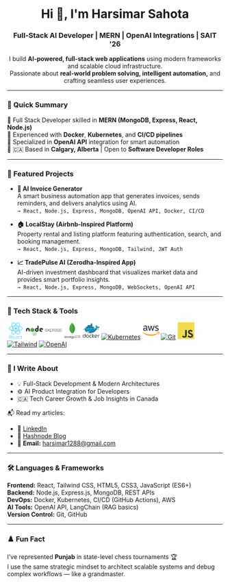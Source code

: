 <h1 align="center">Hi 👋, I'm Harsimar Sahota</h1>
<h3 align="center">Full-Stack AI Developer | MERN | OpenAI Integrations | SAIT '26</h3>

<p align="center">
  I build <b>AI-powered, full-stack web applications</b> using modern frameworks and scalable cloud infrastructure.<br>
  Passionate about <b>real-world problem solving, intelligent automation,</b> and crafting seamless user experiences.
</p>

---

### 📌 Quick Summary
🔹 Full Stack Developer skilled in **MERN (MongoDB, Express, React, Node.js)**  
🔹 Experienced with **Docker**, **Kubernetes**, and **CI/CD pipelines**  
🔹 Specialized in **OpenAI API** integration for smart automation  
🔹 🇨🇦 Based in **Calgary, Alberta** | Open to **Software Developer Roles**  

---

### 💼 Featured Projects

- **🧾 AI Invoice Generator**  
  A smart business automation app that generates invoices, sends reminders, and delivers analytics using AI.  
  `→ React, Node.js, Express, MongoDB, OpenAI API, Docker, CI/CD`

- **🏠 LocalStay (Airbnb-Inspired Platform)**  
  Property rental and listing platform featuring authentication, search, and booking management.  
  `→ React, Node.js, Express, MongoDB, Tailwind, JWT Auth`

- **📈 TradePulse AI (Zerodha-Inspired App)**  
  AI-driven investment dashboard that visualizes market data and provides smart portfolio insights.  
  `→ React, Node.js, Express, MongoDB, WebSockets, OpenAI API`

---

### 🧩 Tech Stack & Tools

<p align="left">
  <a href="https://reactjs.org/" target="_blank"><img src="https://raw.githubusercontent.com/devicons/devicon/master/icons/react/react-original-wordmark.svg" alt="React" width="40" height="40"/></a>
  <a href="https://nodejs.org" target="_blank"><img src="https://raw.githubusercontent.com/devicons/devicon/master/icons/nodejs/nodejs-original-wordmark.svg" alt="Node.js" width="40" height="40"/></a>
  <a href="https://expressjs.com" target="_blank"><img src="https://raw.githubusercontent.com/devicons/devicon/master/icons/express/express-original-wordmark.svg" alt="Express" width="40" height="40"/></a>
  <a href="https://www.mongodb.com/" target="_blank"><img src="https://raw.githubusercontent.com/devicons/devicon/master/icons/mongodb/mongodb-original-wordmark.svg" alt="MongoDB" width="40" height="40"/></a>
  <a href="https://www.docker.com/" target="_blank"><img src="https://raw.githubusercontent.com/devicons/devicon/master/icons/docker/docker-original-wordmark.svg" alt="Docker" width="40" height="40"/></a>
  <a href="https://kubernetes.io/" target="_blank"><img src="https://www.vectorlogo.zone/logos/kubernetes/kubernetes-icon.svg" alt="Kubernetes" width="40" height="40"/></a>
  <a href="https://aws.amazon.com" target="_blank"><img src="https://raw.githubusercontent.com/devicons/devicon/master/icons/amazonwebservices/amazonwebservices-original-wordmark.svg" alt="AWS" width="40" height="40"/></a>
  <a href="https://git-scm.com/" target="_blank"><img src="https://www.vectorlogo.zone/logos/git-scm/git-scm-icon.svg" alt="Git" width="40" height="40"/></a>
  <a href="https://developer.mozilla.org/en-US/docs/Web/JavaScript" target="_blank"><img src="https://raw.githubusercontent.com/devicons/devicon/master/icons/javascript/javascript-original.svg" alt="JavaScript" width="40" height="40"/></a>
  <a href="https://tailwindcss.com/" target="_blank"><img src="https://www.vectorlogo.zone/logos/tailwindcss/tailwindcss-icon.svg" alt="Tailwind" width="40" height="40"/></a>
  <a href="https://openai.com/" target="_blank"><img src="https://upload.wikimedia.org/wikipedia/commons/4/4d/OpenAI_Logo.svg" alt="OpenAI" width="40" height="40"/></a>
</p>

---

### 🧠 I Write About

- 💡 Full-Stack Development & Modern Architectures  
- ⚙️ AI Product Integration for Developers  
- 🇨🇦 Tech Career Growth & Job Insights in Canada  

📬 Read my articles:  
- 🔗 [LinkedIn](https://www.linkedin.com/in/harsimar-sahota/)  
- 🧠 [Hashnode Blog](https://harsimar-sahota.hashnode.dev/)  
- 📧 **Email:** harsimar1288@gmail.com  

---

### 🛠️ Languages & Frameworks
**Frontend:** React, Tailwind CSS, HTML5, CSS3, JavaScript (ES6+)  
**Backend:** Node.js, Express.js, MongoDB, REST APIs  
**DevOps:** Docker, Kubernetes, CI/CD (GitHub Actions), AWS  
**AI Tools:** OpenAI API, LangChain (RAG basics)  
**Version Control:** Git, GitHub  

---

### ♟️ Fun Fact
I’ve represented **Punjab** in state-level chess tournaments 🏆  
I use the same strategic mindset to architect scalable systems and debug complex workflows — like a grandmaster.

